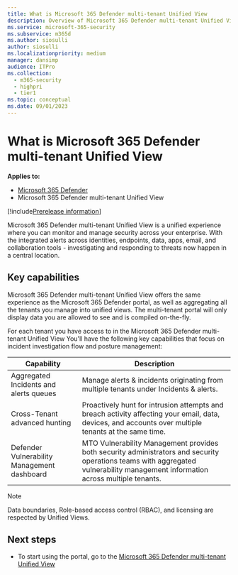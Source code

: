 ```yaml
---
title: What is Microsoft 365 Defender multi-tenant Unified View
description: Overview of Microsoft 365 Defender multi-tenant Unified View
ms.service: microsoft-365-security
ms.subservice: m365d
ms.author: siosulli
author: siosulli
ms.localizationpriority: medium
manager: dansimp
audience: ITPro
ms.collection: 
  - m365-security
  - highpri
  - tier1
ms.topic: conceptual
ms.date: 09/01/2023
---
```


# What is Microsoft 365 Defender multi-tenant Unified View

**Applies to:**

- [Microsoft 365 Defender](https://go.microsoft.com/fwlink/?linkid=2118804)
- Microsoft 365 Defender multi-tenant Unified View

[!include[Prerelease information](../../includes/prerelease.md)]

Microsoft 365 Defender multi-tenant Unified View is a unified experience where you can monitor and manage security across your enterprise. With the integrated alerts across identities, endpoints, data, apps, email, and collaboration tools - investigating and responding to threats now happen in a central location.

## Key capabilities

Microsoft 365 Defender multi-tenant Unified View offers the same experience as the Microsoft 365 Defender portal, as well as aggregating all the tenants you manage into unified views. The multi-tenant portal will only display data you are allowed to see and is compiled on-the-fly.

For each tenant you have access to in the Microsoft 365 Defender multi-tenant Unified View You'll have the following key capabilities that focus on incident investigation flow and posture management:

| Capability | Description |
| ------ | ------ |
| Aggregated Incidents and alerts queues | Manage alerts & incidents originating from multiple tenants under Incidents & alerts. |
| Cross-Tenant advanced hunting| Proactively hunt for intrusion attempts and breach activity affecting your email, data, devices, and accounts over multiple tenants at the same time. |
| Defender Vulnerability Management dashboard |MTO Vulnerability Management provides both security administrators and security operations teams with aggregated vulnerability management information across multiple tenants. |

>[!Note]
> Data boundaries, Role-based access control (RBAC), and licensing are respected by Unified Views.

## Next steps

- To start using the portal, go to the [Microsoft 365 Defender multi-tenant Unified View](https://mto.security.microsoft.com)
